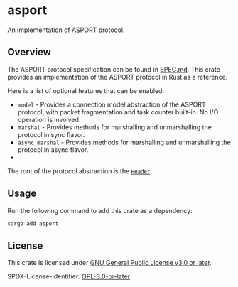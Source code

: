 # asport

An implementation of ASPORT protocol.

## Overview

The ASPORT protocol specification can be found in [SPEC.md](https://github.com/AkinoKaede/asport/blob/main/SPEC.md). This crate provides an implementation of the ASPORT protocol in Rust as a reference.

Here is a list of optional features that can be enabled:

- `model` - Provides a connection model abstraction of the ASPORT protocol, with packet fragmentation and task counter built-in. No I/O operation is involved.
- `marshal` - Provides methods for marshalling and unmarshalling the protocol in sync flavor.
- `async_marshal` - Provides methods for marshalling and unmarshalling the protocol in async flavor.
- 
The root of the protocol abstraction is the [`Header`](https://docs.rs/asport/latest/asport/enum.Header.html).

## Usage

Run the following command to add this crate as a dependency:

```bash
cargo add asport
```

## License
This crate is licensed under [GNU General Public License v3.0 or later](https://github.com/AkinoKaede/asport/blob/main/LICENSE).

SPDX-License-Identifier: [GPL-3.0-or-later](https://spdx.org/licenses/GPL-3.0-or-later.html)